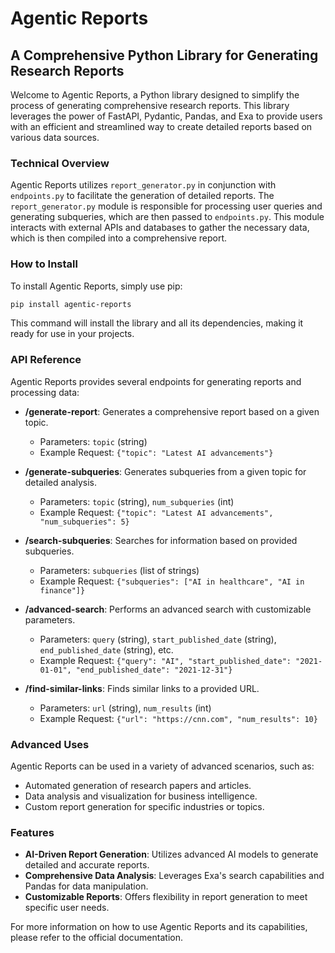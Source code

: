 # Agentic Reports

## A Comprehensive Python Library for Generating Research Reports

Welcome to Agentic Reports, a Python library designed to simplify the process of generating comprehensive research reports. This library leverages the power of FastAPI, Pydantic, Pandas, and Exa to provide users with an efficient and streamlined way to create detailed reports based on various data sources.

### Technical Overview

Agentic Reports utilizes `report_generator.py` in conjunction with `endpoints.py` to facilitate the generation of detailed reports. The `report_generator.py` module is responsible for processing user queries and generating subqueries, which are then passed to `endpoints.py`. This module interacts with external APIs and databases to gather the necessary data, which is then compiled into a comprehensive report.

### How to Install

To install Agentic Reports, simply use pip:

```bash
pip install agentic-reports
```

This command will install the library and all its dependencies, making it ready for use in your projects.

### API Reference

Agentic Reports provides several endpoints for generating reports and processing data:

- **/generate-report**: Generates a comprehensive report based on a given topic.
  - Parameters: `topic` (string)
  - Example Request: `{"topic": "Latest AI advancements"}`
  
- **/generate-subqueries**: Generates subqueries from a given topic for detailed analysis.
  - Parameters: `topic` (string), `num_subqueries` (int)
  - Example Request: `{"topic": "Latest AI advancements", "num_subqueries": 5}`
  
- **/search-subqueries**: Searches for information based on provided subqueries.
  - Parameters: `subqueries` (list of strings)
  - Example Request: `{"subqueries": ["AI in healthcare", "AI in finance"]}`
  
- **/advanced-search**: Performs an advanced search with customizable parameters.
  - Parameters: `query` (string), `start_published_date` (string), `end_published_date` (string), etc.
  - Example Request: `{"query": "AI", "start_published_date": "2021-01-01", "end_published_date": "2021-12-31"}`
  
- **/find-similar-links**: Finds similar links to a provided URL.
  - Parameters: `url` (string), `num_results` (int)
  - Example Request: `{"url": "https://cnn.com", "num_results": 10}`

### Advanced Uses

Agentic Reports can be used in a variety of advanced scenarios, such as:

- Automated generation of research papers and articles.
- Data analysis and visualization for business intelligence.
- Custom report generation for specific industries or topics.

### Features

- **AI-Driven Report Generation**: Utilizes advanced AI models to generate detailed and accurate reports.
- **Comprehensive Data Analysis**: Leverages Exa's search capabilities and Pandas for data manipulation.
- **Customizable Reports**: Offers flexibility in report generation to meet specific user needs.

For more information on how to use Agentic Reports and its capabilities, please refer to the official documentation.
